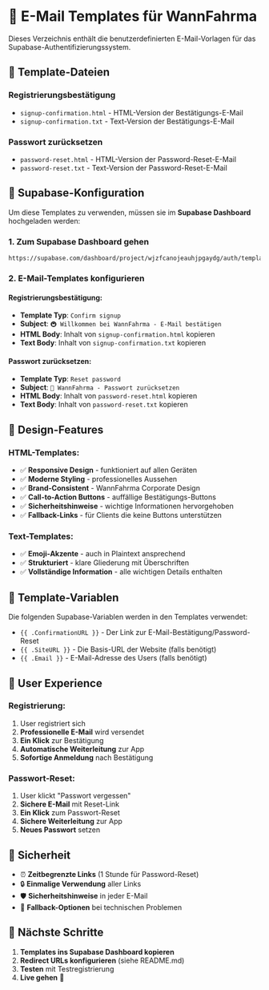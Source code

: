 # 📧 E-Mail Templates für WannFahrma

Dieses Verzeichnis enthält die benutzerdefinierten E-Mail-Vorlagen für das Supabase-Authentifizierungssystem.

## 📁 Template-Dateien

### Registrierungsbestätigung
- `signup-confirmation.html` - HTML-Version der Bestätigungs-E-Mail
- `signup-confirmation.txt` - Text-Version der Bestätigungs-E-Mail

### Passwort zurücksetzen
- `password-reset.html` - HTML-Version der Password-Reset-E-Mail
- `password-reset.txt` - Text-Version der Password-Reset-E-Mail

## 🔧 Supabase-Konfiguration

Um diese Templates zu verwenden, müssen sie im **Supabase Dashboard** hochgeladen werden:

### 1. Zum Supabase Dashboard gehen
```
https://supabase.com/dashboard/project/wjzfcanojeauhjpgaydg/auth/templates
```

### 2. E-Mail-Templates konfigurieren

#### Registrierungsbestätigung:
- **Template Typ**: `Confirm signup`
- **Subject**: `🚇 Willkommen bei WannFahrma - E-Mail bestätigen`
- **HTML Body**: Inhalt von `signup-confirmation.html` kopieren
- **Text Body**: Inhalt von `signup-confirmation.txt` kopieren

#### Passwort zurücksetzen:
- **Template Typ**: `Reset password`
- **Subject**: `🔐 WannFahrma - Passwort zurücksetzen`
- **HTML Body**: Inhalt von `password-reset.html` kopieren
- **Text Body**: Inhalt von `password-reset.txt` kopieren

## 🎨 Design-Features

### HTML-Templates:
- ✅ **Responsive Design** - funktioniert auf allen Geräten
- ✅ **Moderne Styling** - professionelles Aussehen
- ✅ **Brand-Consistent** - WannFahrma Corporate Design
- ✅ **Call-to-Action Buttons** - auffällige Bestätigungs-Buttons
- ✅ **Sicherheitshinweise** - wichtige Informationen hervorgehoben
- ✅ **Fallback-Links** - für Clients die keine Buttons unterstützen

### Text-Templates:
- ✅ **Emoji-Akzente** - auch in Plaintext ansprechend
- ✅ **Strukturiert** - klare Gliederung mit Überschriften
- ✅ **Vollständige Information** - alle wichtigen Details enthalten

## 🔄 Template-Variablen

Die folgenden Supabase-Variablen werden in den Templates verwendet:

- `{{ .ConfirmationURL }}` - Der Link zur E-Mail-Bestätigung/Password-Reset
- `{{ .SiteURL }}` - Die Basis-URL der Website (falls benötigt)
- `{{ .Email }}` - E-Mail-Adresse des Users (falls benötigt)

## 📱 User Experience

### Registrierung:
1. User registriert sich
2. **Professionelle E-Mail** wird versendet
3. **Ein Klick** zur Bestätigung
4. **Automatische Weiterleitung** zur App
5. **Sofortige Anmeldung** nach Bestätigung

### Passwort-Reset:
1. User klickt "Passwort vergessen"
2. **Sichere E-Mail** mit Reset-Link
3. **Ein Klick** zum Passwort-Reset
4. **Sichere Weiterleitung** zur App
5. **Neues Passwort** setzen

## 🔐 Sicherheit

- ⏰ **Zeitbegrenzte Links** (1 Stunde für Password-Reset)
- 🔒 **Einmalige Verwendung** aller Links
- 🛡️ **Sicherheitshinweise** in jeder E-Mail
- 📧 **Fallback-Optionen** bei technischen Problemen

## 🎯 Nächste Schritte

1. **Templates ins Supabase Dashboard kopieren**
2. **Redirect URLs konfigurieren** (siehe README.md)
3. **Testen** mit Testregistrierung
4. **Live gehen** 🚀
